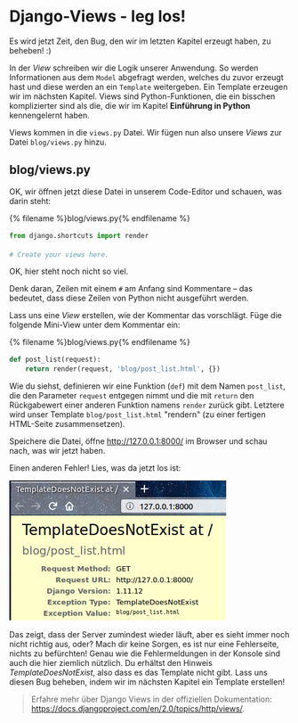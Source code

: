 # Django-Views - leg los!

Es wird jetzt Zeit, den Bug, den wir im letzten Kapitel erzeugt haben, zu beheben! :)

In der *View* schreiben wir die Logik unserer Anwendung. So werden Informationen aus dem `Model` abgefragt werden, welches du zuvor erzeugt hast und diese werden an ein `Template` weitergeben. Ein Template erzeugen wir im nächsten Kapitel. Views sind Python-Funktionen, die ein bisschen komplizierter sind als die, die wir im Kapitel **Einführung in Python** kennengelernt haben.

Views kommen in die `views.py` Datei. Wir fügen nun also unsere *Views* zur Datei `blog/views.py` hinzu.

## blog/views.py

OK, wir öffnen jetzt diese Datei in unserem Code-Editor und schauen, was darin steht:

{% filename %}blog/views.py{% endfilename %}

```python
from django.shortcuts import render

# Create your views here.
```

OK, hier steht noch nicht so viel.

Denk daran, Zeilen mit einem `#` am Anfang sind Kommentare – das bedeutet, dass diese Zeilen von Python nicht ausgeführt werden.

Lass uns eine *View* erstellen, wie der Kommentar das vorschlägt. Füge die folgende Mini-View unter dem Kommentar ein:

{% filename %}blog/views.py{% endfilename %}

```python
def post_list(request):
    return render(request, 'blog/post_list.html', {})
```

Wie du siehst, definieren wir eine Funktion (`def`) mit dem Namen `post_list`, die den Parameter `request` entgegen nimmt und die mit `return` den Rückgabewert einer anderen Funktion namens `render` zurück gibt. Letztere wird unser Template `blog/post_list.html` "rendern" (zu einer fertigen HTML-Seite zusammensetzen).

Speichere die Datei, öffne http://127.0.0.1:8000/ im Browser und schau nach, was wir jetzt haben.

Einen anderen Fehler! Lies, was da jetzt los ist:

![Error](images/error.png)

Das zeigt, dass der Server zumindest wieder läuft, aber es sieht immer noch nicht richtig aus, oder? Mach dir keine Sorgen, es ist nur eine Fehlerseite, nichts zu befürchten! Genau wie die Fehlermeldungen in der Konsole sind auch die hier ziemlich nützlich. Du erhältst den Hinweis *TemplateDoesNotExist*, also dass es das Template nicht gibt. Lass uns diesen Bug beheben, indem wir im nächsten Kapitel ein Template erstellen!

> Erfahre mehr über Django Views in der offiziellen Dokumentation: https://docs.djangoproject.com/en/2.0/topics/http/views/.